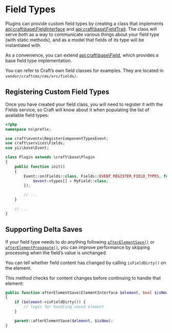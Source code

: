 # Field Types

Plugins can provide custom field types by creating a class that implements <api:craft\base\FieldInterface> and <api:craft\base\FieldTrait>. The class will serve both as a way to communicate various things about your field type (with static methods), and as a model that fields of its type will be instantiated with.

As a convenience, you can extend <api:craft\base\Field>, which provides a base field type implementation.

You can refer to Craft’s own field classes for examples. They are located in `vendor/craftcms/cms/src/fields/`.

## Registering Custom Field Types

Once you have created your field class, you will need to register it with the Fields service, so Craft will know about it when populating the list of available field types:

```php
<?php
namespace ns\prefix;

use craft\events\RegisterComponentTypesEvent;
use craft\services\Fields;
use yii\base\Event;

class Plugin extends \craft\base\Plugin
{
    public function init()
    {
        Event::on(Fields::class, Fields::EVENT_REGISTER_FIELD_TYPES, function(RegisterComponentTypesEvent $event) {
            $event->types[] = MyField::class;
        });

        // ...
    }

    // ...
}
```

## Supporting Delta Saves

If your field type needs to do anything following [`afterElementSave()`](api:craft\base\Field::afterElementSave()) or [`afterElementPropagate()`](api:craft\base\Field::afterElementPropagate()), you can improve performance by skipping processing when the field’s value is unchanged.

You can tell whether field content has changed by calling `isFieldDirty()` on the element.

This method checks for content changes before continuing to handle that element:

```php
public function afterElementSave(ElementInterface $element, bool $isNew)
{
    if ($element->isFieldDirty()) {
        // logic for handling saved element
    }

    parent::afterElementSave($element, $isNew);
}
```
